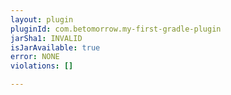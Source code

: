 ```yaml
---
layout: plugin
pluginId: com.betomorrow.my-first-gradle-plugin
jarSha1: INVALID
isJarAvailable: true
error: NONE
violations: []

---
```

